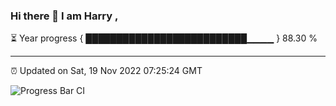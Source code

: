 ### Hi there 👋 I am Harry , 

⏳ Year progress { ██████████████████████████▁▁▁▁ } 88.30 %

---

⏰ Updated on Sat, 19 Nov 2022 07:25:24 GMT

![Progress Bar CI](https://github.com/duykhang68/duykhang68/workflows/Progress%20Bar%20CI/badge.svg)
